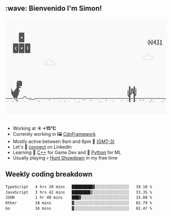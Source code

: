 <h2>:wave: <b>Bienvenido I'm Simon!&nbsp;</b></h2>

<section>
  <img src="./static/banner.gif" height=300 width=1000>
</section>

<br>

<ul>
  <li>
		<!--START_SECTION:weather-->
		Working at <b>☀️   +15°C</b>
		<!--END_SECTION:weather-->
  </li>
  <li>
    Currently working in 🖼️&nbsp;<a href=https://github.com/snapverse/cdn-framework target=_blank>CdnFramework</a>
  </li>
  <li>
    Mostly active between 9am and 6pm 🚩 <a href=https://onlinealarmkur.com/world/es target=_blank>(GMT-3)</a>
  </li>
  <li>
    Let's 🔗&nbsp;<a href=https://www.linkedin.com/in/itssimmons target=_blank>connect</a> on LinkedIn
  </li>
  <li>
    Learning 👴&nbsp;<a href=https://images3.memedroid.com/images/UPLOADED755/65f2bce6734f6.webp target=_blank>C++</a> for Game Dev and 🐍&nbsp;<a href=https://qph.cf2.quoracdn.net/main-qimg-4472b6229cb75bf66ab531f3ebd4f975-lq target=_blank>Python</a> for ML
  </li>
  <li>
    Usually playing 💀&nbsp;<a href=https://www.huntshowdown.com target=_blank>Hunt Showdown</a> in my free time
  </li>
</ul>

<h2><b>Weekly coding breakdown </b></h2>

<!--START_SECTION:waka-->

```txt
TypeScript   4 hrs 20 mins   █████████▓░░░░░░░░░░░░░░░   39.10 %
JavaScript   3 hrs 42 mins   ████████▒░░░░░░░░░░░░░░░░   33.35 %
JSON         1 hr 40 mins    ███▓░░░░░░░░░░░░░░░░░░░░░   15.08 %
Other        18 mins         ▓░░░░░░░░░░░░░░░░░░░░░░░░   02.79 %
Go           16 mins         ▓░░░░░░░░░░░░░░░░░░░░░░░░   02.47 %
```

<!--END_SECTION:waka-->
